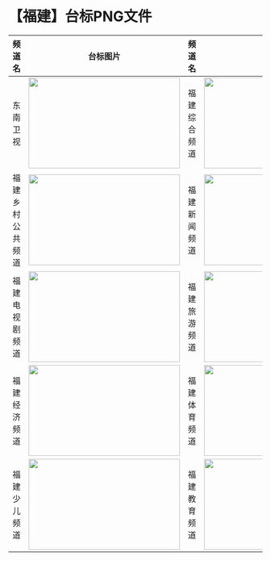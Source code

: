 # 【福建】台标PNG文件
|频道名|台标图片|频道名|台标图片|
|:---|:---:|:---|:---:|
|东南卫视|<img src="https://raw.githubusercontent.com/wanglindl/TVLogo/main/img/Dongnan.png" width="300" height="180">|福建综合频道|<img src="https://raw.githubusercontent.com/wanglindl/TVLogo/main/img/Fujian1.png" width="300" height="180">|
|福建乡村公共频道|<img src="https://raw.githubusercontent.com/wanglindl/TVLogo/main/img/Fujian2.png" width="300" height="180">|福建新闻频道|<img src="https://raw.githubusercontent.com/wanglindl/TVLogo/main/img/Fujian3.png" width="300" height="180">|
|福建电视剧频道|<img src="https://raw.githubusercontent.com/wanglindl/TVLogo/main/img/Fujian4.png" width="300" height="180">|福建旅游频道|<img src="https://raw.githubusercontent.com/wanglindl/TVLogo/main/img/Fujian5.png" width="300" height="180">|
|福建经济频道|<img src="https://raw.githubusercontent.com/wanglindl/TVLogo/main/img/Fujian6.png" width="300" height="180">|福建体育频道|<img src="https://raw.githubusercontent.com/wanglindl/TVLogo/main/img/Fujian7.png" width="300" height="180">|
|福建少儿频道|<img src="https://raw.githubusercontent.com/wanglindl/TVLogo/main/img/Fujian8.png" width="300" height="180">|福建教育频道|<img src="https://raw.githubusercontent.com/wanglindl/TVLogo/main/img/Fujian9.png" width="300" height="180">|
